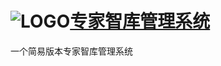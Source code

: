 ![](Content/images/favico.ico "LOGO")[专家智库管理系统](https://gongjing457.github.io/SEEIIExpert/ "可访问查看")
================
一个简易版本专家智库管理系统
